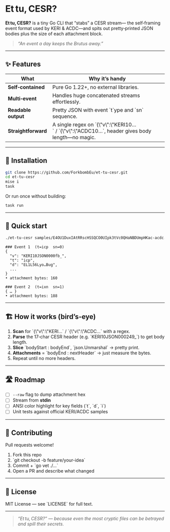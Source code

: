 # Et tu, CESR? <!-- the sharpest parser in the Senate ⚔️ -->

**Et tu, CESR?** is a tiny Go CLI that “stabs” a CESR stream—
the self‑framing event format used by KERI & ACDC—and spits out
pretty‑printed JSON bodies plus the size of each attachment block.

> *“An event a day keeps the Brutus away.”*

---

## ✨ Features

| What                | Why it’s handy                                                                                          |
| ------------------- | ------------------------------------------------------------------------------------------------------- |
| **Self‑contained**  | Pure Go 1.22+, no external libraries.                                                                   |
| **Multi‑event**     | Handles huge concatenated streams effortlessly.                                                         |
| **Readable output** | Pretty JSON with event \`t\`ype and \`sn\` sequence.                                                    |
| **Straightforward** | A single regex on \`{\\"v\\":\\"KERI10…\` / \`{\\"v\\":\\"ACDC10…\`, header gives body length—no magic. |

---

## 🔧 Installation

```bash
git clone https://github.com/ForkbombEu/et-tu-cesr.git
cd et-tu-cesr
mise i
task
```

Or run once without building:

```bash
task run
```

---

## 🚀 Quick start

```bash
./et-tu-cesr samples/E4OU1DuxIAtRRscHSSQCO0UIpk3tVc0QHaNBDUmpHKac-acdc.cesr
```

```text
### Event 1  (t=icp  sn=0)
{
  "v": "KERI10JSON0000fb_",
  "t": "icp",
  "d": "EL1L56Lyo…Bug",
  ...
}
• attachment bytes: 160

### Event 2  (t=ixn  sn=1)
{ … }
• attachment bytes: 188
```

---

## 🏗️ How it works (bird’s‑eye)

1. **Scan** for \`{\\"v\\":\\"KERI…\` / \`{\\"v\\":\\"ACDC…\` with a regex.
2. **Parse** the 17‑char CESR header (e.g. \`KERI10JSON000249\_\`) to get body length.
3. **Slice** \`bodyStart : bodyEnd\`, \`json.Unmarshal\` → pretty print.
4. **Attachments** = \`bodyEnd : nextHeader\` → just measure the bytes.
5. Repeat until no more headers.

---

## 🛣️ Roadmap

* [ ] `--raw` flag to dump attachment hex
* [ ] Stream from **stdin**
* [ ] ANSI color highlight for key fields (\`t\`, \`d\`, \`i\`)
* [ ] Unit tests against official KERI/ACDC samples

---

## 🤝 Contributing

Pull requests welcome!

1. Fork this repo
2. \`git checkout -b feature/your-idea\`
3. Commit + \`go vet ./...\`
4. Open a PR and describe what changed

---

## 📜 License

MIT License — see \`LICENSE\` for full text.

---

> *“Et tu, CESR?” — because even the most cryptic files can be betrayed and spill their secrets.*

